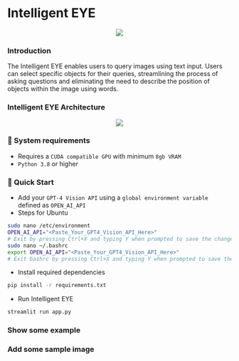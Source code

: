 # Intelligent EYE
<p align="center">
  <img src="https://github.com/shetumohanto/mistral/assets/53278488/5343483e-5212-44bf-bb2a-2cc25a98d424">
</p>

### Introduction
The Intelligent EYE enables users to query images using text input. Users can select specific objects for their queries, streamlining the process of asking questions and eliminating the need to describe the position of objects within the image using words.

### Intelligent EYE Architecture
<p align="center">
  <img src="https://github.com/shetumohanto/mistral/assets/53278488/ba3c39fe-042b-44a9-8726-d1d7c154f029">
</p>

### 🔗 System requirements
* Requires a `CUDA compatible GPU` with minimum `8gb VRAM`
* `Python 3.8` or higher

### :rocket: Quick Start
* Add your `GPT-4 Vision API` using a `global environment variable` defined as `OPEN_AI_API`
* Steps for Ubuntu
```bash
sudo nano /etc/environment
OPEN_AI_API="<Paste_Your_GPT4_Vision_API_Here>"
# Exit by pressing Ctrl+X and typing Y when prompted to save the changes
sudo nano ~/.bashrc
export OPEN_AI_API="<Paste_Your_GPT4_Vision_API_Here>"
# Exit bashrc by pressing Ctrl+X and typing Y when prompted to save the changes
```

* Install required dependencies
```bash
pip install -r requirements.txt
```
* Run Intelligent EYE
```bash
streamlit run app.py
```

### Show some example
### Add some sample image
